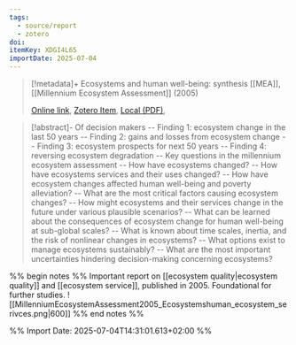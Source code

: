 ```yaml
---
tags:
  - source/report
  - zotero
doi: 
itemKey: XDGI4L65
importDate: 2025-07-04
---
```

>[!metadata]+
> Ecosystems and human well-being: synthesis
> [[MEA]], 
> [[Millennium Ecosystem Assessment]] (2005)
> 
> [Online link](), [Zotero Item](zotero://select/library/items/XDGI4L65), [Local (PDF)](file://C:/Users/aburg/Documents/references/zotero/storage/VK77KILN/MillenniumEcosystemAssessment2005_Ecosystemshuman.pdf), 

>[!abstract]-
>Of decision makers -- Finding 1: ecosystem change in the last 50 years -- Finding 2: gains and losses from ecosystem change -- Finding 3: ecosystem prospects for next 50 years -- Finding 4: reversing ecosystem degradation -- Key questions in the millennium ecosystem assessment -- How have ecosystems changed? -- How have ecosystems services and their uses changed? -- How have ecosystem changes affected human well-being and poverty alleviation? -- What are the most critical factors causing ecosystem changes? -- How might ecosystems and their services change in the future under various plausible scenarios? -- What can be learned about the consequences of ecosystem change for human well-being at sub-global scales? -- What is known about time scales, inertia, and the risk of nonlinear changes in ecosystems? -- What options exist to manage ecosystems sustainably? -- What are the most important uncertainties hindering decision-making concerning ecosystems?

%% begin notes %%
Important report on [[ecosystem quality|ecosystem quality]] and [[ecosystem service]], published in 2005. Foundational for further studies.
![[MillenniumEcosystemAssessment2005_Ecosystemshuman_ecosystem_serivces.png|600]]
%% end notes %%

%% Import Date: 2025-07-04T14:31:01.613+02:00 %%
